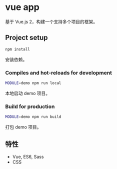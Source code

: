 # vue app

基于 Vue.js 2，构建一个支持多个项目的框架。

## Project setup

```bash
npm install
```

安装依赖。

### Compiles and hot-reloads for development

```bash
MODULE=demo npm run local
```

本地启动 demo 项目。

### Build for production

```bash
MODULE=demo npm run build
```

打包 demo 项目。

## 特性

- Vue, ES6, Sass
- CSS
